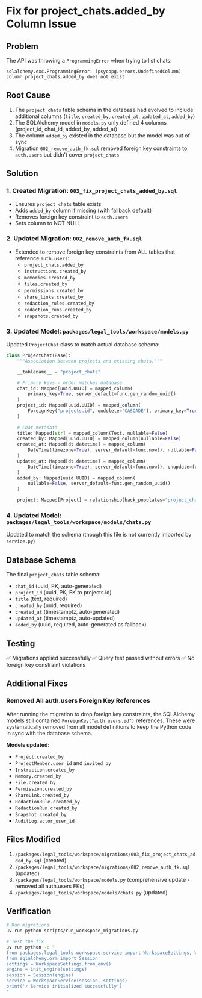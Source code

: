 # Fix for project_chats.added_by Column Issue

## Problem
The API was throwing a `ProgrammingError` when trying to list chats:
```
sqlalchemy.exc.ProgrammingError: (psycopg.errors.UndefinedColumn) 
column project_chats.added_by does not exist
```

## Root Cause
1. The `project_chats` table schema in the database had evolved to include additional columns (`title`, `created_by`, `created_at`, `updated_at`, `added_by`)
2. The SQLAlchemy model in `models.py` only defined 4 columns (project_id, chat_id, added_by, added_at)
3. The column `added_by` existed in the database but the model was out of sync
4. Migration `002_remove_auth_fk.sql` removed foreign key constraints to `auth.users` but didn't cover `project_chats`

## Solution

### 1. Created Migration: `003_fix_project_chats_added_by.sql`
- Ensures `project_chats` table exists
- Adds `added_by` column if missing (with fallback default)
- Removes foreign key constraint to `auth.users`
- Sets column to NOT NULL

### 2. Updated Migration: `002_remove_auth_fk.sql`
- Extended to remove foreign key constraints from ALL tables that reference `auth.users`:
  - `project_chats.added_by`
  - `instructions.created_by`
  - `memories.created_by`
  - `files.created_by`
  - `permissions.created_by`
  - `share_links.created_by`
  - `redaction_rules.created_by`
  - `redaction_runs.created_by`
  - `snapshots.created_by`

### 3. Updated Model: `packages/legal_tools/workspace/models.py`
Updated `ProjectChat` class to match actual database schema:

```python
class ProjectChat(Base):
    """Association between projects and existing chats."""

    __tablename__ = "project_chats"

    # Primary keys - order matches database
    chat_id: Mapped[uuid.UUID] = mapped_column(
        primary_key=True, server_default=func.gen_random_uuid()
    )
    project_id: Mapped[uuid.UUID] = mapped_column(
        ForeignKey("projects.id", ondelete="CASCADE"), primary_key=True
    )
    
    # Chat metadata
    title: Mapped[str] = mapped_column(Text, nullable=False)
    created_by: Mapped[uuid.UUID] = mapped_column(nullable=False)
    created_at: Mapped[dt.datetime] = mapped_column(
        DateTime(timezone=True), server_default=func.now(), nullable=False
    )
    updated_at: Mapped[dt.datetime] = mapped_column(
        DateTime(timezone=True), server_default=func.now(), onupdate=func.now(), nullable=False
    )
    added_by: Mapped[uuid.UUID] = mapped_column(
        nullable=False, server_default=func.gen_random_uuid()
    )

    project: Mapped[Project] = relationship(back_populates="project_chats")
```

### 4. Updated Model: `packages/legal_tools/workspace/models/chats.py`
Updated to match the schema (though this file is not currently imported by `service.py`)

## Database Schema
The final `project_chats` table schema:
- `chat_id` (uuid, PK, auto-generated)
- `project_id` (uuid, PK, FK to projects.id)
- `title` (text, required)
- `created_by` (uuid, required)
- `created_at` (timestamptz, auto-generated)
- `updated_at` (timestamptz, auto-updated)
- `added_by` (uuid, required, auto-generated as fallback)

## Testing
✅ Migrations applied successfully
✅ Query test passed without errors
✅ No foreign key constraint violations

## Additional Fixes

### Removed All auth.users Foreign Key References
After running the migration to drop foreign key constraints, the SQLAlchemy models still contained 
`ForeignKey("auth.users.id")` references. These were systematically removed from all model definitions 
to keep the Python code in sync with the database schema.

**Models updated:**
- `Project.created_by`
- `ProjectMember.user_id` and `invited_by`
- `Instruction.created_by`
- `Memory.created_by`
- `File.created_by`
- `Permission.created_by`
- `ShareLink.created_by`
- `RedactionRule.created_by`
- `RedactionRun.created_by`
- `Snapshot.created_by`
- `AuditLog.actor_user_id`

## Files Modified
1. `/packages/legal_tools/workspace/migrations/003_fix_project_chats_added_by.sql` (created)
2. `/packages/legal_tools/workspace/migrations/002_remove_auth_fk.sql` (updated)
3. `/packages/legal_tools/workspace/models.py` (comprehensive update - removed all auth.users FKs)
4. `/packages/legal_tools/workspace/models/chats.py` (updated)

## Verification
```bash
# Run migrations
uv run python scripts/run_workspace_migrations.py

# Test the fix
uv run python -c "
from packages.legal_tools.workspace.service import WorkspaceSettings, WorkspaceService, init_engine
from sqlalchemy.orm import Session
settings = WorkspaceSettings.from_env()
engine = init_engine(settings)
session = Session(engine)
service = WorkspaceService(session, settings)
print('✓ Service initialized successfully')
"
```
